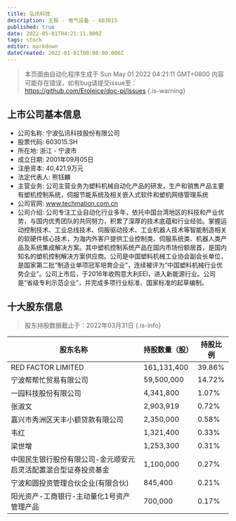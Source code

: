 ```yaml
---
title: 弘讯科技
description: 主板 - 电气设备 - 603015
published: true
date: 2022-05-01T04:21:11.000Z
tags: stock
editor: markdown
dateCreated: 2022-01-01T00:00:00.000Z
---
```


> 本页面由自动化程序生成于 Sun May 01 2022 04:21:11 GMT+0800
> 内容可能存在错误，如有bug请提交issue至：https://github.com/Eroleice/doc-pi/issues
{.is-warning}

## 上市公司基本信息
- 公司名称: 宁波弘讯科技股份有限公司
- 股票代码: 603015.SH
- 所在地: 浙江 - 宁波市
- 成立日期: 2001年09月05日
- 注册资本: 40,421.9万元
- 法定代表人: 熊钰麟
- 主营业务: 公司主营业务为塑料机械自动化产品的研发，生产和销售产品主要有塑机控制系统，伺服节能系统及相关嵌入式软件和塑机网络管理系统
- 公司官网: www.techmation.com.cn
- 公司介绍: 公司专注工业自动化行业多年，依托中国台湾地区的科技和产业优势，与国内优秀团队的共同努力，积累了深厚的技术底蕴和行业经验。掌握运动控制技术、工业总线技术、伺服驱动技术、工业机器人技术等智能制造相关的软硬件核心技术，为海内外客户提供工业控制类、伺服系统类、机器人类产品及系统集成解决方案。其中塑机控制系统产品在国内市场份额居首，是国内知名的塑机控制解决方案供应商。公司是中国塑料机械工业协会副会长单位，是国家第二批“制造业单项冠军培育企业”，连续被评为“中国塑料机械行业优势企业”。公司上市后，于2016年收购意大利EEI，进入新能源行业。公司是“省级专利示范企业”，并完成多项行业标准、国家标准的起草编制。


## 十大股东信息
> 股东持股数据截止于：2022年03月31日
{.is-info}

| 股东名称 | 持股数量（股） | 持股比例 |
| --- | --- | --- |
| RED FACTOR LIMITED | 161,131,400 | 39.86% |
| 宁波帮帮忙贸易有限公司 | 59,500,000 | 14.72% |
| 一园科技股份有限公司 | 4,341,800 | 1.07% |
| 张淑文 | 2,903,919 | 0.72% |
| 嘉兴市秀洲区天丰小额贷款有限公司 | 2,350,000 | 0.58% |
| 韦红 | 1,321,400 | 0.33% |
| 梁世增 | 1,253,300 | 0.31% |
| 中国民生银行股份有限公司-金元顺安元启灵活配置混合型证券投资基金 | 1,100,000 | 0.27% |
| 宁波和圆投资管理合伙企业(有限合伙) | 845,400 | 0.21% |
| 阳光资产-工商银行-主动量化1号资产管理产品 | 700,000 | 0.17% |




